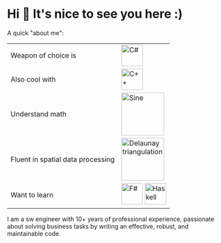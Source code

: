 # Hi 👋 It's nice to see you here :)

A quick "about me":

|  |  |
|--------|----|
|Weapon of choice is | <img src="https://upload.wikimedia.org/wikipedia/commons/thumb/0/0d/C_Sharp_wordmark.svg/240px-C_Sharp_wordmark.svg.png" alt="C#" height="50" />
| Also cool with | <img src="https://upload.wikimedia.org/wikipedia/commons/thumb/1/18/ISO_C%2B%2B_Logo.svg/213px-ISO_C%2B%2B_Logo.svg.png" alt="C++" height="50" />
| Understand math | <img src="https://upload.wikimedia.org/wikipedia/commons/thumb/d/d2/Sine_one_period.svg/200px-Sine_one_period.svg.png" alt="Sine" width="100" />
| Fluent in spatial data processing | <img src="https://upload.wikimedia.org/wikipedia/commons/c/c9/Delaunay_circumcircles.png" alt="Delaunay triangulation" height="100" />
| Want to learn | <img src="https://upload.wikimedia.org/wikipedia/commons/5/57/Fsharp_logo.png" alt="F#" height="50" /> <img src="https://wiki.haskell.org/wikiupload/4/4a/HaskellLogoStyPreview-1.png" alt="Haskell" height="50" />


I am a sw engineer with 10+ years of professional experience, passionate about solving business tasks by writing an effective, robust, and maintainable code. 
